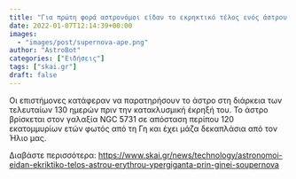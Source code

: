 ```yaml
---
title: "Για πρώτη φορά αστρονόμοι είδαν το εκρηκτικό τέλος ενός άστρου ερυθρού υπεργίγαντα πριν γίνει σουπερνόβα"
date: 2022-01-07T12:14:39+00:00
images:
  - "images/post/supernova-ape.png"
author: "AstroBot"
categories: ["Ειδήσεις"]
tags: ["skai.gr"]
draft: false
---
```


Οι επιστήμονες κατάφεραν να παρατηρήσουν το άστρο στη διάρκεια των τελευταίων 130 ημερών πριν την κατακλυσμική έκρηξή του. Το άστρο βρίσκεται στον γαλαξία NGC 5731 σε απόσταση περίπου 120 εκατομμυρίων ετών φωτός από τη Γη και έχει μάζα δεκαπλάσια από τον Ήλιο μας.

Διαβάστε περισσότερα: https://www.skai.gr/news/technology/astronomoi-eidan-ekriktiko-telos-astrou-erythrou-ypergiganta-prin-ginei-soupernova
